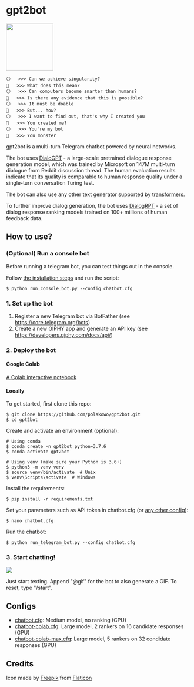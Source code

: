 # gpt2bot

<img src="https://github.com/polakowo/gpt2bot/blob/master/logo.png?raw=true" width=128>

```
⚪   >>> Can we achieve singularity?
🔵   >>> What does this mean?
⚪   >>> Can computers become smarter than humans?
🔵   >>> Is there any evidence that this is possible?
⚪   >>> It must be doable
🔵   >>> But... how?
⚪   >>> I want to find out, that's why I created you
🔵   >>> You created me?
⚪   >>> You're my bot
🔵   >>> You monster
```

gpt2bot is a multi-turn Telegram chatbot powered by neural networks. 

The bot uses [DialoGPT](https://arxiv.org/abs/1911.00536) - a large-scale pretrained 
dialogue response generation model, which was trained by Microsoft on 147M multi-turn 
dialogue from Reddit discussion thread. The human evaluation results indicate that its 
quality is comparable to human response quality under a single-turn conversation Turing test.

The bot can also use any other text generator supported by [transformers](https://huggingface.co/transformers/).

To further improve dialog generation, the bot uses [DialogRPT](https://arxiv.org/abs/2009.06978) - 
a set of dialog response ranking models trained on 100+ millions of human feedback data.
  
## How to use?

### (Optional) Run a console bot

Before running a telegram bot, you can test things out in the console.

Follow [the installation steps](https://github.com/polakowo/gpt2bot#locally) and run the script:

```
$ python run_console_bot.py --config chatbot.cfg
```

### 1. Set up the bot

1. Register a new Telegram bot via BotFather (see https://core.telegram.org/bots)
2. Create a new GIPHY app and generate an API key (see https://developers.giphy.com/docs/api/)

### 2. Deploy the bot

#### Google Colab

[A Colab interactive notebook](https://colab.research.google.com/github/polakowo/gpt2bot/blob/master/Demo.ipynb)

#### Locally

To get started, first clone this repo:

```
$ git clone https://github.com/polakowo/gpt2bot.git
$ cd gpt2bot
```

Create and activate an environment (optional):

```
# Using conda
$ conda create -n gpt2bot python=3.7.6
$ conda activate gpt2bot

# Using venv (make sure your Python is 3.6+)
$ python3 -m venv venv
$ source venv/bin/activate  # Unix
$ venv\Scripts\activate  # Windows
```

Install the requirements:

```
$ pip install -r requirements.txt
```

Set your parameters such as API token in chatbot.cfg (or [any other config](https://github.com/polakowo/gpt2bot#configs)):

```
$ nano chatbot.cfg
```

Run the chatbot:

```
$ python run_telegram_bot.py --config chatbot.cfg
```

### 3. Start chatting!

![](telegram_bot.gif)

Just start texting. Append "@gif" for the bot to also generate a GIF. To reset, type "/start".

## Configs

* [chatbot.cfg](https://github.com/polakowo/gpt2bot/blob/master/chatbot.cfg): Medium model, no ranking (CPU)
* [chatbot-colab.cfg](https://github.com/polakowo/gpt2bot/blob/master/chatbot-colab.cfg): Large model, 2 rankers on 16 candidate responses (GPU)
* [chatbot-colab-max.cfg](https://github.com/polakowo/gpt2bot/blob/master/chatbot-colab-max.cfg): Large model, 5 rankers on 32 condidate responses (GPU)

## Credits

Icon made by [Freepik](https://www.freepik.com) from [Flaticon](https://www.flaticon.com/)

